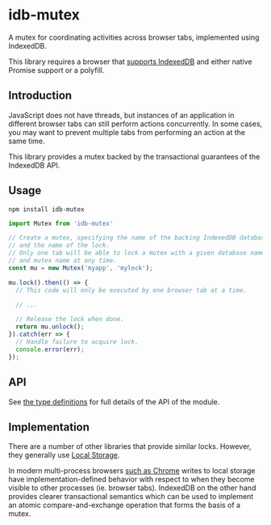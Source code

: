 # idb-mutex

A mutex for coordinating activities across browser tabs, implemented using
IndexedDB.

This library requires a browser that [supports
IndexedDB](http://caniuse.com/#feat=indexeddb) and either native Promise support
or a polyfill.

## Introduction

JavaScript does not have threads, but instances of an application in different
browser tabs can still perform actions concurrently. In some cases, you may want
to prevent multiple tabs from performing an action at the same time.

This library provides a mutex backed by the transactional guarantees of the
IndexedDB API.

## Usage

```
npm install idb-mutex
```

```js
import Mutex from 'idb-mutex'

// Create a mutex, specifying the name of the backing IndexedDB database to use,
// and the name of the lock.
// Only one tab will be able to lock a mutex with a given database name
// and mutex name at any time.
const mu = new Mutex('myapp', 'mylock');

mu.lock().then(() => {
  // This code will only be executed by one browser tab at a time.

  // ...

  // Release the lock when done.
  return mu.unlock();
}).catch(err => {
  // Handle failure to acquire lock.
  console.error(err);
});
```

## API

See [the type definitions](https://unpkg.com/idb-mutex/dist/index.d.ts) for full
details of the API of the module.

## Implementation

There are a number of other libraries that provide similar locks. However, they
generally use
[Local Storage](https://developer.mozilla.org/en-US/docs/Web/API/Window/localStorage).

In modern multi-process browsers [such as
Chrome](https://groups.google.com/a/chromium.org/forum/#!topic/chromium-dev/O7cTL4oC_VE)
writes to local storage have implementation-defined behavior with respect to
when they become visible to other processes (ie. browser tabs). IndexedDB on the
other hand provides clearer transactional semantics which can be used to
implement an atomic compare-and-exchange operation that forms the basis of a
mutex.
